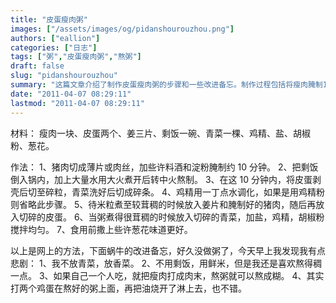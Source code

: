 ```yaml
---
title: "皮蛋瘦肉粥"
images: ["/assets/images/og/pidanshourouzhou.png"]
authors: ["eallion"]
categories: ["日志"]
tags: ["粥","皮蛋瘦肉粥","熬粥"]
draft: false
slug: "pidanshourouzhou"
summary: "这篇文章介绍了制作皮蛋瘦肉粥的步骤和一些改进备忘。制作过程包括将瘦肉腌制10分钟，煮开剩饭并熬制成稠状，切碎皮蛋和青菜，然后加入姜片、猪肉和皮蛋，最后加入青菜、盐、鸡精和胡椒粉搅拌均匀。文章还提到了几处改进备忘，如使用香菜代替青菜，使用鲜米代替剩饭等。还提到了在煮好的粥上面加鸡蛋和热油作为调味的改进方法。"
date: "2011-04-07 08:29:11"
lastmod: "2011-04-07 08:29:11"
---
```


材料：
瘦肉一块、皮蛋两个、姜三片、剩饭一碗、青菜一棵、鸡精、盐、胡椒粉、葱花。

作法：
1、猪肉切成薄片或肉丝，加些许料酒和淀粉腌制约 10 分钟。
2、把剩饭倒入锅内，加上大量水用大火煮开后转中火熬制。
3、在这 10 分钟内，将皮蛋剥壳后切至碎粒，青菜洗好后切成碎条。
4、鸡精用一丁点水调化，如果是用鸡精粉则省略此步骤。
5、待米粒煮至较茸稠的时候放入姜片和腌制好的猪肉，随后再放入切碎的皮蛋。
6、当粥煮得很茸稠的时候放入切碎的青菜，加盐，鸡精，胡椒粉搅拌均匀。
7、食用前撒上些许葱花味道更好。

以上是网上的方法，下面蜗牛的改进备忘，好久没做粥了，今天早上我发现我有点悲剧：
1、我不放青菜，放香菜。
2、不用剩饭，用鲜米，但是我还是喜欢熬得稠一点。
3、如果自己一个人吃，就把瘦肉打成肉末，熬粥就可以熬成糊。
4、其实打两个鸡蛋在熬好的粥上面，再把油烧开了淋上去，也不错。
